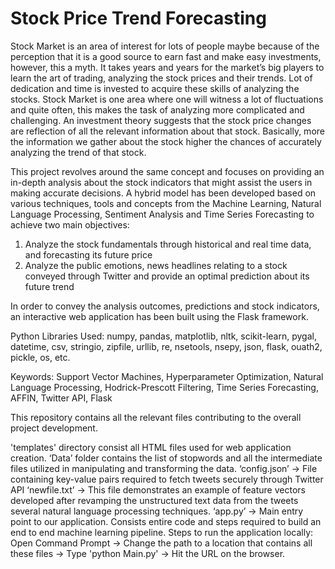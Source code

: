 # Stock Price Trend Forecasting

Stock Market is an area of interest for lots of people maybe because of the perception that it is a good source to earn fast and make easy investments, however, this a myth. It takes years and years for the market’s big players to learn the art of trading, analyzing the stock prices and their trends. Lot of dedication and time is invested to acquire these skills of analyzing the stocks. Stock Market is one area where one will witness a lot of fluctuations and quite often, this makes the task of analyzing more complicated and challenging. An investment theory suggests that the stock price changes are reflection of all the relevant information about that stock. Basically, more the information we gather about the stock higher the chances of accurately analyzing the trend of that stock.

This project revolves around the same concept and focuses on providing an in-depth analysis about the stock indicators that might assist the users in making accurate decisions. A hybrid model has been developed based on various techniques, tools and concepts from the Machine Learning, Natural Language Processing, Sentiment Analysis and Time Series Forecasting to achieve two main objectives:

1.	Analyze the stock fundamentals through historical and real time data, and forecasting its future price 
2.	Analyze the public emotions, news headlines relating to a stock conveyed through Twitter and provide an optimal prediction about its future trend

In order to convey the analysis outcomes, predictions and stock indicators, an interactive web application has been built using the Flask framework. 

Python Libraries Used: numpy, pandas, matplotlib, nltk, scikit-learn, pygal, datetime, csv, stringio, zipfile, urllib, re, nsetools, nsepy, json, flask, ouath2, pickle, os, etc.

Keywords: Support Vector Machines, Hyperparameter Optimization, Natural Language Processing, Hodrick-Prescott Filtering, Time Series Forecasting, AFFIN, Twitter API, Flask

This repository contains all the relevant files contributing to the overall project development.  

'templates' directory consist all HTML files used for web application creation. ‘Data’ folder contains the list of stopwords and all the intermediate files utilized in manipulating and transforming the data. 
‘config.json’ -> File containing key-value pairs required to fetch tweets securely through Twitter API
‘newfile.txt’ -> This file demonstrates an example of feature vectors developed after revamping the unstructured text data from the tweets several natural language processing techniques.
‘app.py’ -> Main entry point to our application. Consists entire code and steps required to build an end to end machine learning pipeline. 
Steps to run the application locally: Open Command Prompt -> Change the path to a location that contains all these files -> Type 'python Main.py' -> Hit the URL on the browser.

